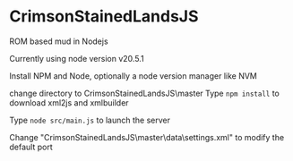 # CrimsonStainedLandsJS
ROM based mud in Nodejs


Currently using node version v20.5.1

Install NPM and Node, optionally a node version manager like NVM

change directory to
CrimsonStainedLandsJS\master
Type `npm install` to download xml2js and xmlbuilder

Type `node src/main.js` to launch the server

Change "CrimsonStainedLandsJS\master\data\settings.xml" to modify the default port
